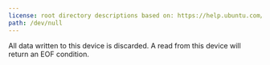 ```yaml
---
license: root directory descriptions based on: https://help.ubuntu.com/community/LinuxFilesystemTreeOverview originally created by contributors to the Ubuntu documentation wiki and the Filesystem Hierarchy Standard 2.3 created by Filesystem Hierarchy Standard Group.
path: /dev/null
---
```


All data written to this device is discarded. A read from this device will return an EOF condition.